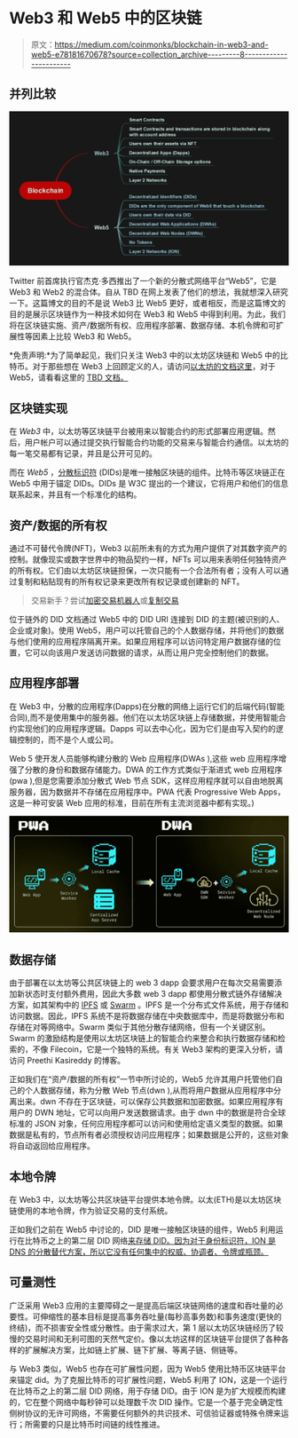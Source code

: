 # Web3 和 Web5 中的区块链

> 原文：<https://medium.com/coinmonks/blockchain-in-web3-and-web5-e78181670678?source=collection_archive---------8----------------------->

## 并列比较

![](img/f80b6542f93e1d11b191152947eff646.png)

Twitter 前首席执行官杰克·多西推出了一个新的分散式网络平台“Web5”，它是 Web3 和 Web2 的混合体。自从 TBD 在网上发表了他们的想法，我就想深入研究一下。这篇博文的目的不是说 Web3 比 Web5 更好，或者相反，而是这篇博文的目的是展示区块链作为一种技术如何在 Web3 和 Web5 中得到利用。为此，我们将在区块链实施、资产/数据所有权、应用程序部署、数据存储、本机令牌和可扩展性等因素上比较 Web3 和 Web5。

*免责声明:*为了简单起见，我们只关注 Web3 中的以太坊区块链和 Web5 中的比特币。对于那些想在 Web3 上回顾定义的人，请访问[以太坊的文档这里](https://ethereum.org/en/web3/)，对于 Web5，请看看这里的 [TBD 文档。](https://developer.tbd.website/projects/web5)

## **区块链**实现

在 *Web3* 中，以太坊等区块链平台被用来以智能合约的形式部署应用逻辑。然后，用户帐户可以通过提交执行智能合约功能的交易来与智能合约通信。以太坊的每一笔交易都有记录，并且是公开可见的。

而在 *Web5* ，[分散标识符](https://www.w3.org/TR/did-core/) (DIDs)是唯一接触区块链的组件。比特币等区块链正在 Web5 中用于锚定 DIDs。DIDs 是 W3C 提出的一个建议，它将用户和他们的信息联系起来，并且有一个标准化的结构。

## 资产/数据的所有权

通过不可替代令牌(NFT)，Web3 以前所未有的方式为用户提供了对其数字资产的控制。就像现实或数字世界中的物品契约一样，NFTs 可以用来表明任何独特资产的所有权。它们由以太坊区块链担保，一次只能有一个合法所有者；没有人可以通过复制和粘贴现有的所有权记录来更改所有权记录或创建新的 NFT。

> 交易新手？尝试[加密交易机器人](/coinmonks/crypto-trading-bot-c2ffce8acb2a)或[复制交易](/coinmonks/top-10-crypto-copy-trading-platforms-for-beginners-d0c37c7d698c)

位于链外的 DID 文档通过 Web5 中的 DID URI 连接到 DID 的主题(被识别的人、企业或对象)。使用 Web5，用户可以托管自己的个人数据存储，并将他们的数据与他们使用的应用程序隔离开来。如果应用程序可以访问特定用户数据存储的位置，它可以向该用户发送访问数据的请求，从而让用户完全控制他们的数据。

## 应用程序部署

在 Web3 中，分散的应用程序(Dapps)在分散的网络上运行它们的后端代码(智能合同),而不是使用集中的服务器。他们在以太坊区块链上存储数据，并使用智能合约实现他们的应用程序逻辑。Dapps 可以去中心化，因为它们是由写入契约的逻辑控制的，而不是个人或公司。

Web 5 使开发人员能够构建分散的 Web 应用程序(DWAs ),这些 web 应用程序增强了分散的身份和数据存储能力。DWA 的工作方式类似于渐进式 web 应用程序(pwa ),但是您需要添加分散式 Web 节点 SDK，这样应用程序就可以自由地脱离服务器，因为数据并不存储在应用程序中。PWA 代表 Progressive Web Apps，这是一种可安装 Web 应用的标准，目前在所有主流浏览器中都有实现。)

![](img/e47d6a8c80b6ef84455d850d395cdcc5.png)

## 数据存储

由于部署在以太坊等公共区块链上的 web 3 dapp 会要求用户在每次交易需要添加新状态时支付额外费用，因此大多数 web 3 dapp 都使用分散式链外存储解决方案，如其架构中的 [IPFS](https://ipfs.io/) 或 [Swarm](https://www.ethswarm.org/) 。IPFS 是一个分布式文件系统，用于存储和访问数据。因此，IPFS 系统不是将数据存储在中央数据库中，而是将数据分布和存储在对等网络中。Swarm 类似于其他分散存储网络，但有一个关键区别。Swarm 的激励结构是使用以太坊区块链上的智能合约来整合和执行数据存储和检索的，不像 Filecoin，它是一个独特的系统。有关 Web3 架构的更深入分析，请访问 Preethi Kasireddy 的博客。

正如我们在“资产/数据的所有权”一节中所讨论的，Web5 允许其用户托管他们自己的个人数据存储，称为分散 Web 节点(dwn ),从而将用户数据从应用程序中分离出来。dwn 不存在于区块链，可以保存公共数据和加密数据。如果应用程序有用户的 DWN 地址，它可以向用户发送数据请求。由于 dwn 中的数据是符合全球标准的 JSON 对象，任何应用程序都可以访问和使用给定语义类型的数据。如果数据是私有的，节点所有者必须授权访问应用程序；如果数据是公开的，这些对象将自动返回给应用程序。

## 本地令牌

在 Web3 中，以太坊等公共区块链平台提供本地令牌。以太(ETH)是以太坊区块链使用的本地令牌，作为验证交易的支付系统。

正如我们之前在 Web5 中讨论的，DID 是唯一接触区块链的组件，Web5 利用运行在比特币之上的第二层 DID 网络[来存储 DID。因为对于身份标识符，ION 是 DNS 的分散替代方案，所以它没有任何集中的权威、协调者、令牌或瓶颈。](https://identity.foundation/ion/)

## 可量测性

广泛采用 Web3 应用的主要障碍之一是提高后端区块链网络的速度和吞吐量的必要性。可伸缩性的基本目标是提高事务吞吐量(每秒高事务数)和事务速度(更快的终结)，而不损害安全性或分散性。由于需求过大，第 1 层以太坊区块链经历了较慢的交易时间和无利可图的天然气定价。像以太坊这样的区块链平台提供了各种各样的扩展解决方案，比如链上扩展、链下扩展、等离子链、侧链等。

与 Web3 类似，Web5 也存在可扩展性问题，因为 Web5 使用比特币区块链平台来锚定 did。为了克服比特币的可扩展性问题，Web5 利用了 ION，这是一个运行在比特币之上的第二层 DID 网络，用于存储 DID。由于 ION 是为扩大规模而构建的，它在整个网络中每秒钟可以处理数千次 DID 操作。它是一个基于完全确定性侧树协议的无许可网络，不需要任何额外的共识技术、可信验证器或特殊令牌来运行；所需要的只是比特币时间链的线性推进。
